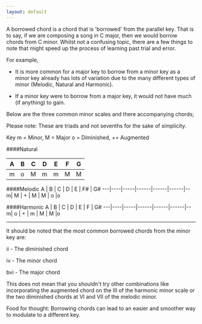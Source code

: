 ```yaml
---
layout: default
---
```


A borrowed chord is a chord that is 'borrowed' from the parallel key. That is to say, if we are composing a song in C major, then we would borrow chords from C minor. Whilst not a confusing topic, there are a few things to note that might speed up the process of learning past trial and error.

For example,

- It is more common for a major key to borrow from a minor key as a minor key already has lots of variation due to the many different types of minor (Melodic, Natural and Harmonic).

- If a minor key were to borrow from a major key, it would not have much (if anything) to gain.

Below are the three common minor scales and there accompanying chords;

Please note: These are triads and not sevenths for the sake of simplicity.

Key
m = Minor, M = Major
o = Diminished, += Augmented

####Natural

A  | B  | C    | D     | E     | F       | G
---|----|-----|------|------|------|--
m|  o   | M   | m   | m     | M    |M

####Melodic
A  | B  | C    | D     | E     | F#       | G#
---|----|-----|------|------|------|--
m|  M   | +   | M   | M     | o    |o

####Harmonic
A  | B  | C    | D     | E     | F       | G#
---|----|-----|------|------|------|--
m|  o   | +   | m   | M     | M    |o

---
It should be noted that the most common borrowed chords from the minor key are:

ii - The diminished chord

iv - The minor chord

bvi - The major chord

This does not mean that you shouldn't try other combinations like incorporating the augmented chord on the III of the harmonic minor scale or the two diminished chords at VI and VII of the melodic minor. 

Food for thought: Borrowing chords can lead to an easier and smoother way to modulate to a different key.
